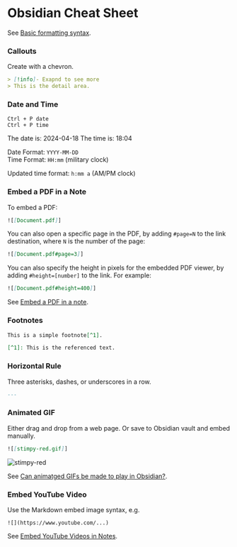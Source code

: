 # Obsidian Cheat Sheet

See [Basic formatting syntax](https://help.obsidian.md/Editing+and+formatting/Basic+formatting+syntax).

### Callouts
Create with a chevron.

```md
> [!info]- Exapnd to see more
> This is the detail area.
```

### Date and Time

`Ctrl + P date`  
`Ctrl + P time`

The date is: 2024-04-18
The time is: 18:04

Date Format: `YYYY-MM-DD`  
Time Format: `HH:mm` (military clock)

Updated time format: `h:mm a` (AM/PM clock)

### Embed a PDF in a Note

To embed a PDF:
```md
![[Document.pdf]]
```

You can also open a specific page in the PDF, by adding `#page=N` to the link destination, where `N` is the number of the page:
```md
![[Document.pdf#page=3]]
```

You can also specify the height in pixels for the embedded PDF viewer, by adding `#height=[number]` to the link. For example:
```md
![[Document.pdf#height=400]]
```

See [Embed a PDF in a note](https://help.obsidian.md/Linking+notes+and+files/Embed+files#Embed+a+PDF+in+a+note).

### Footnotes

```md
This is a simple footnote[^1].

[^1]: This is the referenced text.
```

### Horizontal Rule
Three asterisks, dashes, or underscores in a row.

```md
---
```

### Animated GIF
Either drag and drop from a web page. Or save to Obsidian vault and embed manually.

```md
![[stimpy-red.gif]]
```

![stimpy-red](https://github.com/gkhays/cheatsheets/assets/773981/5d4d058f-ee24-448b-b21a-e10b4e4d7bf0)

See [Can animatged GIFs be made to play in Obsidian?](https://forum.obsidian.md/t/can-animated-gifs-be-made-to-play-in-obsidian/32767).

### Embed YouTube Video
Use the Markdown embed image syntax, e.g.
```
![](https://www.youtube.com/...)
```

See [Embed YouTube Videos in Notes](https://forum.obsidian.md/t/embed-youtube-videos-in-notes-link-timestamps-to-embedded-video/36779).
